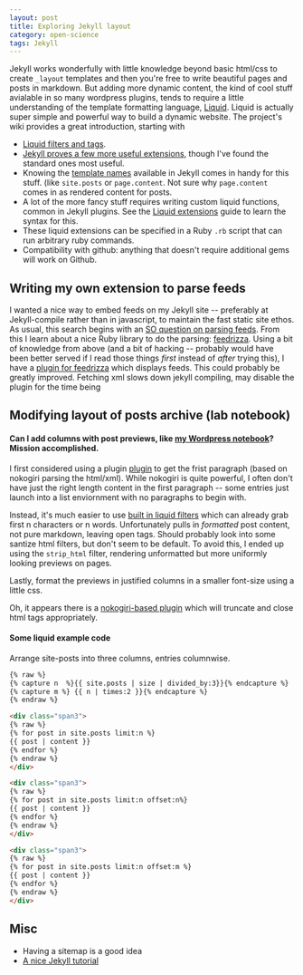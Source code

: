 ```yaml
---
layout: post
title: Exploring Jekyll layout 
category: open-science
tags: Jekyll
---
```


Jekyll works wonderfully with little knowledge beyond basic html/css to create `_layout` templates and then you're free to write beautiful pages and posts in markdown.  But adding more dynamic content, the kind of cool stuff avialable in so many wordpress plugins, tends to require a little understanding of the template formatting language, [Liquid](https://github.com/Shopify/liquid).  Liquid is actually super simple and powerful way to build a dynamic website.  The project's wiki provides a great introduction, starting with

* [Liquid filters and tags](https://github.com/Shopify/liquid/wiki/Liquid-for-Designers). 
* [Jekyll proves a few more useful extensions](https://github.com/mojombo/jekyll/wiki/Liquid-Extensions), though I've found the standard ones most useful.   
* Knowing the [template names](https://github.com/mojombo/jekyll/wiki/Template-Data) available in Jekyll comes in handy for this stuff. (like `site.posts` or `page.content`.  Not sure why `page.content` comes in as rendered content for posts.
* A lot of the more fancy stuff requires writing custom liquid functions, common in Jekyll plugins.  See the [Liquid extensions](https://github.com/Shopify/liquid/wiki/Liquid-for-Programmers) guide to learn the syntax for this.  
* These liquid extensions can be specified in a Ruby `.rb` script that can run arbitrary ruby commands.
* Compatibility with github: anything that doesn't require additional gems will work on Github.  

## Writing my own extension to parse feeds

I wanted a nice way to embed feeds on my Jekyll site -- preferably at Jekyll-compile rather than in javascript, to maintain the fast static site ethos.  As usual, this search begins with an [SO question on parsing feeds](http://stackoverflow.com/questions/10726916/can-i-embed-an-atom-feed-in-html5-with-the-embed-tag/10727291#10727291).  From this I learn about a nice Ruby library to do the parsing: [feedrizza](https://github.com/pauldix/feedzirra). Using a bit of knowledge from above (and a bit of hacking -- probably would have been better served if I read those things _first_ instead of _after_ trying this), I have a [plugin for feedrizza](https://github.com/cboettig/labnotebook/blob/master/_plugins/feedzirra/feedzirra.rb) which displays feeds. This could probably be greatly improved. Fetching xml slows down jekyll compiling, may disable the plugin for the time being

## Modifying layout of posts archive (lab notebook)

#### Can I add columns with post previews, like [my Wordpress notebook](http://www.carlboettiger.info/research/lab-notebook)? Mission accomplished. 

I first considered using a plugin [plugin](https://github.com/sebcioz/jekyll-only_first_p) to get the frist paragraph (based on nokogiri parsing the html/xml).  While nokogiri is quite powerful, I often don't have just the right length content in the first paragraph -- some entries just launch into a list enviornment with no paragraphs to begin with. 

Instead, it's much easier to use [built in liquid filters](https://github.com/Shopify/liquid/wiki/Liquid-for-Designers) which can already grab first n characters or n words.  Unfortunately pulls in _formatted_ post content, not pure markdown, leaving open tags.  Should probably look into some santize html filters, but don't seem to be default. To avoid this, I ended up using the `strip_html` filter, rendering unformatted but more uniformly looking previews on pages.   

Lastly, format the previews in justified columns in a smaller font-size using a little css. 

Oh, it appears there is a [nokogiri-based plugin](https://github.com/MattHall/truncatehtml) which will truncate and close html tags appropriately.

#### Some liquid example code

Arrange site-posts into three columns, entries columnwise. 


```html
{% raw %}
{% capture n  %}{{ site.posts | size | divided_by:3}}{% endcapture %}
{% capture m %} {{ n | times:2 }}{% endcapture %}
{% endraw %}

<div class="span3">
{% raw %}
{% for post in site.posts limit:n %}
{{ post | content }}
{% endfor %}
{% endraw %}
</div>

<div class="span3">
{% raw %}
{% for post in site.posts limit:n offset:n%}
{{ post | content }}
{% endfor %}
{% endraw %}
</div>

<div class="span3">
{% raw %}
{% for post in site.posts limit:n offset:m %}
{{ post | content }}
{% endfor %}
{% endraw %}
</div>
```


## Misc

* Having a sitemap is a good idea
* [A nice Jekyll tutorial](http://vitobotta.com/how-to-migrate-from-wordpress-to-jekyll/)
